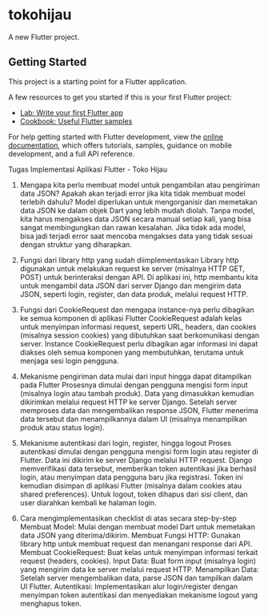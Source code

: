 # tokohijau

A new Flutter project.

## Getting Started

This project is a starting point for a Flutter application.

A few resources to get you started if this is your first Flutter project:

- [Lab: Write your first Flutter app](https://docs.flutter.dev/get-started/codelab)
- [Cookbook: Useful Flutter samples](https://docs.flutter.dev/cookbook)

For help getting started with Flutter development, view the
[online documentation](https://docs.flutter.dev/), which offers tutorials,
samples, guidance on mobile development, and a full API reference.

Tugas Implementasi Aplikasi Flutter - Toko Hijau
1. Mengapa kita perlu membuat model untuk pengambilan atau pengiriman data JSON? Apakah akan terjadi error jika kita tidak membuat model terlebih dahulu?
Model diperlukan untuk mengorganisir dan memetakan data JSON ke dalam objek Dart yang lebih mudah diolah. Tanpa model, kita harus mengakses data JSON secara manual setiap kali, yang bisa sangat membingungkan dan rawan kesalahan. Jika tidak ada model, bisa jadi terjadi error saat mencoba mengakses data yang tidak sesuai dengan struktur yang diharapkan.

2. Fungsi dari library http yang sudah diimplementasikan
Library http digunakan untuk melakukan request ke server (misalnya HTTP GET, POST) untuk berinteraksi dengan API. Di aplikasi ini, http membantu kita untuk mengambil data JSON dari server Django dan mengirim data JSON, seperti login, register, dan data produk, melalui request HTTP.

3. Fungsi dari CookieRequest dan mengapa instance-nya perlu dibagikan ke semua komponen di aplikasi Flutter
CookieRequest adalah kelas untuk menyimpan informasi request, seperti URL, headers, dan cookies (misalnya session cookies) yang dibutuhkan saat berkomunikasi dengan server. Instance CookieRequest perlu dibagikan agar informasi ini dapat diakses oleh semua komponen yang membutuhkan, terutama untuk menjaga sesi login pengguna.

4. Mekanisme pengiriman data mulai dari input hingga dapat ditampilkan pada Flutter
Prosesnya dimulai dengan pengguna mengisi form input (misalnya login atau tambah produk). Data yang dimasukkan kemudian dikirimkan melalui request HTTP ke server Django. Setelah server memproses data dan mengembalikan response JSON, Flutter menerima data tersebut dan menampilkannya dalam UI (misalnya menampilkan produk atau status login).

5. Mekanisme autentikasi dari login, register, hingga logout
Proses autentikasi dimulai dengan pengguna mengisi form login atau register di Flutter. Data ini dikirim ke server Django melalui HTTP request. Django memverifikasi data tersebut, memberikan token autentikasi jika berhasil login, atau menyimpan data pengguna baru jika registrasi. Token ini kemudian disimpan di aplikasi Flutter (misalnya dalam cookies atau shared preferences). Untuk logout, token dihapus dari sisi client, dan user diarahkan kembali ke halaman login.

6. Cara mengimplementasikan checklist di atas secara step-by-step
Membuat Model: Mulai dengan membuat model Dart untuk memetakan data JSON yang diterima/dikirim.
Membuat Fungsi HTTP: Gunakan library http untuk membuat request dan menangani response dari API.
Membuat CookieRequest: Buat kelas untuk menyimpan informasi terkait request (headers, cookies).
Input Data: Buat form input (misalnya login) yang mengirim data ke server melalui request HTTP.
Menampilkan Data: Setelah server mengembalikan data, parse JSON dan tampilkan dalam UI Flutter.
Autentikasi: Implementasikan alur login/register dengan menyimpan token autentikasi dan menyediakan mekanisme logout yang menghapus token.
